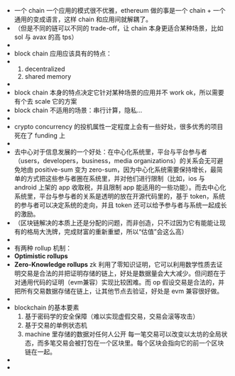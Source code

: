 - 一个 chain 一个应用的模式很不优雅，ethereum 做的事是一个 chain + 一个通用的变成语言，这样 chain 和应用间就解耦了。
- （但是不同的链可以不同的 trade-off，让 chain 本身更适合某种场景，比如 sol 与 avax 的高 tps）
-
- block chain 应用应该具有的特点：
- 1. decentralized
  2. shared memory
-
- block chain 本身的特点决定它针对某种场景的应用并不 work ok，所以需要有个去 scale 它的方案
- block chain 不适用的场景：串行计算，隐私...
-
- crypto concurrency 的投机属性一定程度上会有一些好处，很多优秀的项目死在了 funding 上
-
- 去中心对于信息发展的一个好处：在中心化系统里，平台与平台参与者（users，developers，business，media organizations）的关系会无可避免地由 positive-sum 变为 zero-sum，因为中心化系统需要保持增长，最简单的方式把这些参与者圈在系统里，并对他们进行限制（比如，ios 与 android 上架的 app 收取税，并且限制 app 能适用的一些功能）。而去中心化系统里，平台与参与者的关系是透明的放在开源代码里的，基于 token，系统的参与者可以决定系统的走向，并且 token 还可以给予参与者与系统一起成长的激励。
- （区块链解决的本质上还是分配的问题，而非创造，只不过因为它有能能让现有的格局大洗牌，完成财富的重新重塑，所以“估值”会这么高）
-
- 有两种 rollup 机制：
- **Optimistic rollups**
- **Zero-Knowledge rollups**
  zk 利用了零知识证明，它可以利用数学性质去证明交易是合法的并把证明存储的链上，好处是数据量会大大减少。但问题在于对通用代码的证明（evm兼容）实现比较困难。而 op 假设交易是合法的，并把所有交易数据存储在链上，让其他节点去验证，好处是 evm 兼容很好做。
-
- blockchain 的基本要素
  1. 基于密码学的安全保障（难以实现虚假交易，交易会滚等攻击）
  2. 基于交易的单例状态机
  3. machine 里存储的数据对任何人公开
  每一笔交易可以改变以太坊的全局状态，而多笔交易会被打包在一个区块里。每个区块会指向它的前一个区块链在一起。
-
-